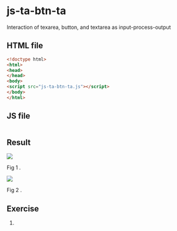 # js-ta-btn-ta
Interaction of texarea, button, and textarea as input-process-output

## HTML file
```html
<!doctype html>
<html>
<head>
</head>
<body>
<script src="js-ta-btn-ta.js"></script>
</body>
</html>
```

## JS file
```javascript
```

## Result
![](js-button-ta-btn-ta-0.png)

Fig 1 .

![](js-button-ta-btn-ta-1.png)

Fig 2 .

## Exercise
1. 